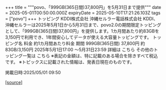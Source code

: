 +++
title = """povo、「999GB(365日間)37,800円」を5月31日まで提供"""
date = 2025-05-01T00:50:00.000Z
expiryDate = 2025-05-10T17:21:26.103Z
tags = ["povo"]
+++
トッピング KDDI株式会社 沖縄セルラー電話株式会社 KDDI、沖縄セルラーは2025年5月1日から5月31日まで、povo2.0の期間限定トッピングとして、「999GB(365日間)37,800円」を提供します。1カ月間あたり約83GBを3,150円で利用でき、1年間安心してデータが使える大容量トッピングです。 トッピング名 料金 約1カ月間あたり料金 期間 999GB(365日間) 37,800円 約83GB/3,150円 2025年5月1日17:00 ～5月31日23:59 詳細は こちら その他のトッピング一覧は こちら ※表記の金額は、特に記載のある場合を除きすべて税込です。 ※トピックスに記載された情報は、発表日現在のものです。

掲載日時:2025/05/01 09:50

[[source]](https://povo.jp/news/newsrelease/20250501_02/)
